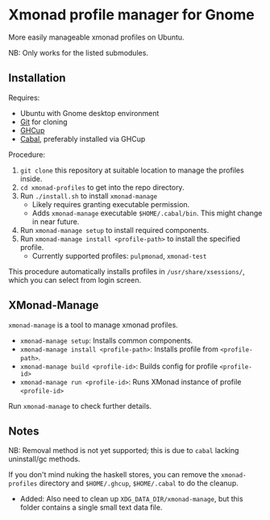 # Xmonad profile manager for Gnome

More easily manageable xmonad profiles on Ubuntu.

NB: Only works for the listed submodules.

## Installation

Requires:
- Ubuntu with Gnome desktop environment
- [Git](https://git-scm.com/) for cloning
- [GHCup](https://www.haskell.org/ghcup/)
- [Cabal](https://www.haskell.org/cabal/), preferably installed via GHCup

Procedure:
1. `git clone` this repository at suitable location to manage the profiles inside.
2. `cd xmonad-profiles` to get into the repo directory.
3. Run `./install.sh` to install `xmonad-manage`
    * Likely requires granting executable permission.
    * Adds `xmonad-manage` executable `$HOME/.cabal/bin`. This might change in near future.
4. Run `xmonad-manage setup` to install required components.
5. Run `xmonad-manage install <profile-path>` to install the specified profile.
    * Currently supported profiles: `pulpmonad`, `xmonad-test`

This procedure automatically installs profiles in `/usr/share/xsessions/`,
which you can select from login screen.

## XMonad-Manage

`xmonad-manage` is a tool to manage xmonad profiles.

- `xmonad-manage setup`: Installs common components.
- `xmonad-manage install <profile-path>`: Installs profile from `<profile-path>`.
- `xmonad-manage build <profile-id>`: Builds config for profile `<profile-id>`
- `xmonad-manage run <profile-id>`: Runs XMonad instance of profile `<profile-id>`

Run `xmonad-manage` to check further details.

## Notes

NB: Removal method is not yet supported; this is due to `cabal` lacking uninstall/gc methods.

If you don't mind nuking the haskell stores, you can remove the `xmonad-profiles` directory and `$HOME/.ghcup`, `$HOME/.cabal` to do the cleanup.
- Added: Also need to clean up `XDG_DATA_DIR/xmonad-manage`, but this folder contains a single small text data file.
